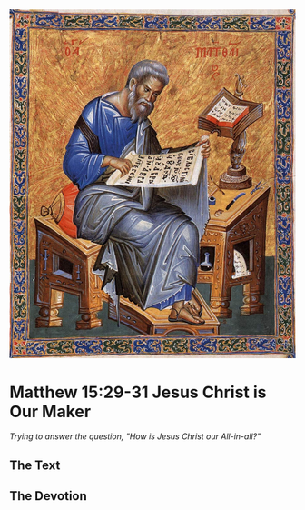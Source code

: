 <img class="intro-right" src="art-matthew.jpg">

# Matthew 15:29-31 Jesus Christ is Our Maker

*Trying to answer the question, "How is Jesus Christ our All-in-all?"*

## The Text

## The Devotion